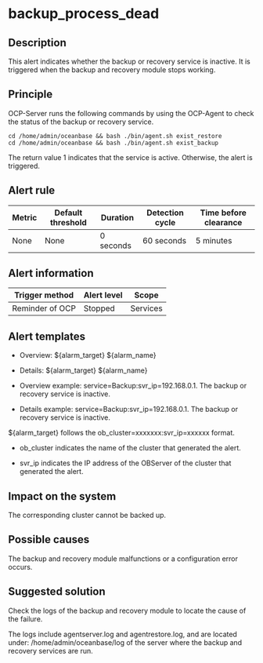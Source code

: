 backup_process_dead 
========================================



Description 
--------------------------------

This alert indicates whether the backup or recovery service is inactive. It is triggered when the backup and recovery module stops working.

Principle 
------------------------------

OCP-Server runs the following commands by using the OCP-Agent to check the status of the backup or recovery service. 

```shell
cd /home/admin/oceanbase && bash ./bin/agent.sh exist_restore
cd /home/admin/oceanbase && bash ./bin/agent.sh exist_backup
```


The return value 1 indicates that the service is active. Otherwise, the alert is triggered.

**Alert rule** 
-----------------------------------



| Metric | Default threshold | Duration  | Detection cycle | Time before clearance |
|--------|-------------------|-----------|-----------------|-----------------------|
| None   | None              | 0 seconds | 60 seconds      | 5 minutes             |



**Alert information** 
------------------------------------------



| Trigger method  | Alert level |  Scope   |
|-----------------|-------------|----------|
| Reminder of OCP | Stopped     | Services |



**Alert templates** 
----------------------------------------

* Overview: \${alarm_target} ${alarm_name}

  

* Details: \${alarm_target} ${alarm_name}

  

* Overview example: service=Backup:svr_ip=192.168.0.1. The backup or recovery service is inactive.

  

* Details example: service=Backup:svr_ip=192.168.0.1. The backup or recovery service is inactive.

  




${alarm_target} follows the ob_cluster=xxxxxxx:svr_ip=xxxxxx format. 

* ob_cluster indicates the name of the cluster that generated the alert.

  

* svr_ip indicates the IP address of the OBServer of the cluster that generated the alert.

  




**Impact on the system** 
---------------------------------------------

The corresponding cluster cannot be backed up.

**Possible causes** 
----------------------------------------

The backup and recovery module malfunctions or a configuration error occurs.

Suggested solution 
---------------------------------------

Check the logs of the backup and recovery module to locate the cause of the failure. 

The logs include agentserver.log and agentrestore.log, and are located under: /home/admin/oceanbase/log of the server where the backup and recovery services are run.
